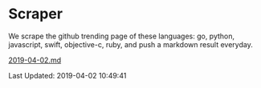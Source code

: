 # Scraper

We scrape the github trending page of these languages: go, python, javascript, swift, objective-c, ruby, and push a markdown result everyday.

[2019-04-02.md](https://github.com/henson/Scraper/blob/master/2019-04-02.md)

Last Updated: 2019-04-02 10:49:41